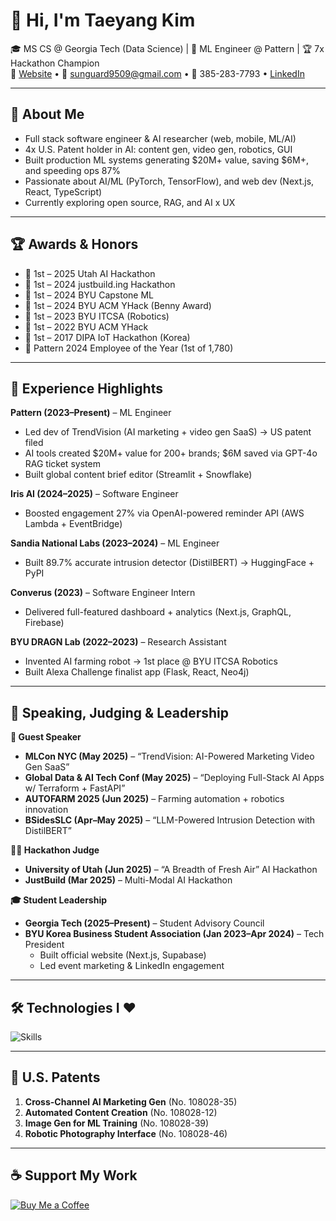 # 👋 Hi, I'm Taeyang Kim

🎓 MS CS @ Georgia Tech (Data Science) | 💼 ML Engineer @ Pattern | 🏆 7x Hackathon Champion  
🔗 [Website](https://taeyangkim.netlify.app/) • 📧 sunguard9509@gmail.com • 📱 385-283-7793 • [LinkedIn](https://www.linkedin.com/in/brightlightkim/)

---

## 🚀 About Me
- Full stack software engineer & AI researcher (web, mobile, ML/AI)
- 4x U.S. Patent holder in AI: content gen, video gen, robotics, GUI
- Built production ML systems generating $20M+ value, saving $6M+, and speeding ops 87%
- Passionate about AI/ML (PyTorch, TensorFlow), and web dev (Next.js, React, TypeScript)
- Currently exploring open source, RAG, and AI x UX

---

## 🏆 Awards & Honors
- 🥇 1st – 2025 Utah AI Hackathon  
- 🥇 1st – 2024 justbuild.ing Hackathon  
- 🥇 1st – 2024 BYU Capstone ML  
- 🥇 1st – 2024 BYU ACM YHack (Benny Award)  
- 🥇 1st – 2023 BYU ITCSA (Robotics)  
- 🥇 1st – 2022 BYU ACM YHack  
- 🥇 1st – 2017 DIPA IoT Hackathon (Korea)  
- 🏅 Pattern 2024 Employee of the Year (1st of 1,780)

---

## 🧠 Experience Highlights

**Pattern (2023–Present)** – ML Engineer  
- Led dev of TrendVision (AI marketing + video gen SaaS) → US patent filed  
- AI tools created $20M+ value for 200+ brands; $6M saved via GPT-4o RAG ticket system  
- Built global content brief editor (Streamlit + Snowflake)

**Iris AI (2024–2025)** – Software Engineer  
- Boosted engagement 27% via OpenAI-powered reminder API (AWS Lambda + EventBridge)

**Sandia National Labs (2023–2024)** – ML Engineer  
- Built 89.7% accurate intrusion detector (DistilBERT) → HuggingFace + PyPI

**Converus (2023)** – Software Engineer Intern  
- Delivered full-featured dashboard + analytics (Next.js, GraphQL, Firebase)

**BYU DRAGN Lab (2022–2023)** – Research Assistant  
- Invented AI farming robot → 1st place @ BYU ITCSA Robotics  
- Built Alexa Challenge finalist app (Flask, React, Neo4j)

---

## 📢 Speaking, Judging & Leadership

**🎤 Guest Speaker**  
- **MLCon NYC (May 2025)** – “TrendVision: AI-Powered Marketing Video Gen SaaS”  
- **Global Data & AI Tech Conf (May 2025)** – “Deploying Full-Stack AI Apps w/ Terraform + FastAPI”  
- **AUTOFARM 2025 (Jun 2025)** – Farming automation + robotics innovation  
- **BSidesSLC (Apr–May 2025)** – “LLM-Powered Intrusion Detection with DistilBERT”

**🧑‍⚖️ Hackathon Judge**  
- **University of Utah (Jun 2025)** – “A Breadth of Fresh Air” AI Hackathon  
- **JustBuild (Mar 2025)** – Multi-Modal AI Hackathon

**🎓 Student Leadership**  
- **Georgia Tech (2025–Present)** – Student Advisory Council  
- **BYU Korea Business Student Association (Jan 2023–Apr 2024)** – Tech President  
  - Built official website (Next.js, Supabase)  
  - Led event marketing & LinkedIn engagement

---

## 🛠️ Technologies I ❤️
![Skills](https://skillicons.dev/icons?i=python,js,ts,ruby,java,cpp,html,css,postgresql,mysql,aws,firebase,docker,react,nodejs,nextjs,tailwind,sass,rails,tensorflow,pytorch,supabase,git,github&perline=12)

---

## 📜 U.S. Patents
1. **Cross-Channel AI Marketing Gen** (No. 108028-35)  
2. **Automated Content Creation** (No. 108028-12)  
3. **Image Gen for ML Training** (No. 108028-39)  
4. **Robotic Photography Interface** (No. 108028-46)

---

## ☕ Support My Work
[![Buy Me a Coffee](https://www.buymeacoffee.com/assets/img/custom_images/orange_img.png)](https://www.buymeacoffee.com/brightlightkim)
